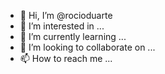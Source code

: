 - 👋 Hi, I’m @rocioduarte
- 👀 I’m interested in ...
- 🌱 I’m currently learning ...
- 💞️ I’m looking to collaborate on ...
- 📫 How to reach me ...

<!---
rocioduarte/rocioduarte is a ✨ special ✨ repository because its `README.md` (this file) appears on your GitHub profile.
You can click the Preview link to take a look at your changes.
--->
